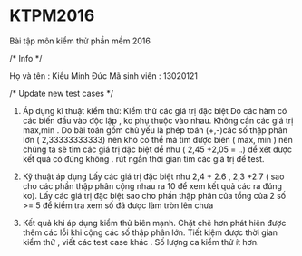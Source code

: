 ﻿# KTPM2016
Bài tập môn kiểm thử phần mềm 2016

/* Info */

Họ và tên : Kiều Minh Đức 
Mã sinh viên : 13020121


/* Update new test cases */

1. Áp dụng kĩ thuật kiểm thử: Kiểm thử  các giá trị đặc biệt
Do các hàm có các biến đầu vào độc lập , ko phụ thuộc vào nhau.
Không cần các giá trị max,min .
Do bài toán gồm chủ yếu là phép toán (+,-)các số thập phân lớn ( 2,33333333333) nên khó có thể mà tìm được biên ( max, min ) nên chúng ta 
sẽ tìm các giá trị đặc biệt để như ( 2,45 +2,05 = ..) để xét được kết quả có đúng không . rút ngắn thời gian tìm các giá trị để test.
2. Kỹ thuật áp dụng
Lấy các giá trị đặc biệt như 2,4 + 2.6 , 2,3 +2.7 ( sao cho các phần thập phân cộng nhau ra 10 để xem kết quả các ra đúng  ko).
Lấy các giá trị đặc biệt sao cho phần thập phân của tổng của 2 số >= 5 để kiểm tra xem số đã được làm tròn lên chưa 

3. Kết quả khi áp dụng kiểm thử biên mạnh.
Chặt chẽ hơn phát hiện được thêm các lỗi khi cộng các số thập phân lớn.
Tiết kiệm được thời gian kiểm thử , viết các test case khác .
Số lượng ca kiểm thử ít hơn.
